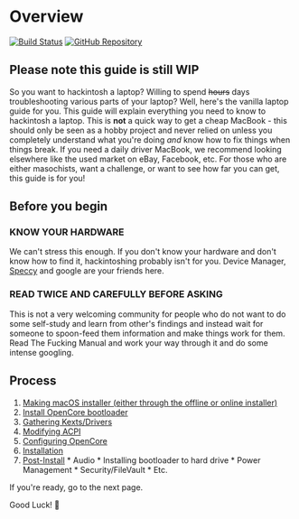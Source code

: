 # Overview

[![Build Status](https://img.shields.io/travis/com/dortania/vanilla-laptop-guide?style=flat-square)](https://travis-ci.com/dortania/vanilla-laptop-guide)
[![GitHub Repository](https://img.shields.io/badge/GitHub-vanilla--laptop--guide-blue?style=flat-square&logo=github)](https://github.com/dortania/vanilla-laptop-guide)

## Please note this guide is still WIP

So you want to hackintosh a laptop? Willing to spend ~~hours~~ days troubleshooting various parts of your laptop? Well, here's the vanilla laptop guide for you. This guide will explain everything you need to know to hackintosh a laptop. This is **not** a quick way to get a cheap MacBook - this should only be seen as a hobby project and never relied on unless you completely understand what you're doing *and* know how to fix things when things break. If you need a daily driver MacBook, we recommend looking elsewhere like the used market on eBay, Facebook, etc. For those who are either masochists, want a challenge, or want to see how far you can get, this guide is for you!

## Before you begin

### **KNOW YOUR HARDWARE**

We can't stress this enough. If you don't know your hardware and don't know how to find it, hackintoshing probably isn't for you. Device Manager, [Speccy](https://www.ccleaner.com/speccy) and google are your friends here.

### **READ TWICE AND CAREFULLY BEFORE ASKING**

This is not a very welcoming community for people who do not want to do some self-study and learn from other's findings and instead wait for someone to spoon-feed them information and make things work for them. Read The Fucking Manual and work your way through it and do some intense googling.

## Process

  1. [Making macOS installer (either through the offline or online installer)](/preparations/installer-overview.html)
  2. [Install OpenCore bootloader](/preparations/opencore-efi.html)
  3. [Gathering Kexts/Drivers](/OpenCore/ktext.html)
  4. [Modifying ACPI](https://dortania.github.io/Getting-Started-With-ACPI/)
  5. [Configuring OpenCore](/OpenCore/config.html)
  6. [Installation](/installation/installation-process.html)
  7. [Post-Install](/post-install/)
    * Audio
    * Installing bootloader to hard drive
    * Power Management
    * Security/FileVault
    * Etc.

If you're ready, go to the next page.

Good Luck! 🎊
